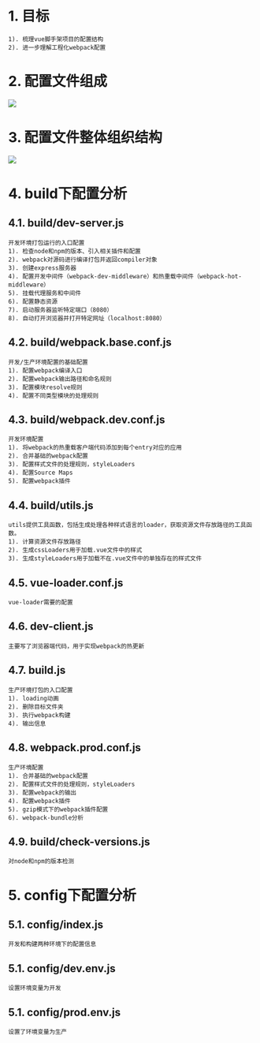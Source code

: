 # 1. 目标
	1). 梳理vue脚手架项目的配置结构
	2). 进一步理解工程化webpack配置

# 2. 配置文件组成
![](https://i.imgur.com/4ggGUSk.jpg)

# 3. 配置文件整体组织结构
![](https://i.imgur.com/bSKLTYC.png)

# 4. build下配置分析
## 4.1. build/dev-server.js
    开发环境打包运行的入口配置
    1). 检查node和npm的版本、引入相关插件和配置
    2). webpack对源码进行编译打包并返回compiler对象
    3). 创建express服务器
    4). 配置开发中间件（webpack-dev-middleware）和热重载中间件（webpack-hot-middleware）
    5). 挂载代理服务和中间件
    6). 配置静态资源
    7). 启动服务器监听特定端口（8080）
    8). 自动打开浏览器并打开特定网址（localhost:8080）

## 4.2. build/webpack.base.conf.js
    开发/生产环境配置的基础配置
    1). 配置webpack编译入口
    2). 配置webpack输出路径和命名规则
    3). 配置模块resolve规则
    4). 配置不同类型模块的处理规则
    
## 4.3. build/webpack.dev.conf.js
    开发环境配置
    1). 将webpack的热重载客户端代码添加到每个entry对应的应用
    2). 合并基础的webpack配置
    3). 配置样式文件的处理规则，styleLoaders
    4). 配置Source Maps
    5). 配置webpack插件
    
## 4.4. build/utils.js
    utils提供工具函数，包括生成处理各种样式语言的loader，获取资源文件存放路径的工具函数。 
    1). 计算资源文件存放路径 
    2). 生成cssLoaders用于加载.vue文件中的样式 
    3). 生成styleLoaders用于加载不在.vue文件中的单独存在的样式文件
    
## 4.5. vue-loader.conf.js
    vue-loader需要的配置

## 4.6. dev-client.js
    主要写了浏览器端代码，用于实现webpack的热更新
    
## 4.7. build.js
    生产环境打包的入口配置
    1). loading动画
    2). 删除目标文件夹
    3). 执行webpack构建
    4). 输出信息
    
## 4.8. webpack.prod.conf.js
    生产环境配置
    1). 合并基础的webpack配置
    2). 配置样式文件的处理规则，styleLoaders
    3). 配置webpack的输出
    4). 配置webpack插件
    5). gzip模式下的webpack插件配置
    6). webpack-bundle分析
    
## 4.9. build/check-versions.js
    对node和npm的版本检测
    
# 5. config下配置分析
## 5.1. config/index.js
    开发和构建两种环境下的配置信息

## 5.1. config/dev.env.js
    设置环境变量为开发

## 5.1. config/prod.env.js
    设置了环境变量为生产